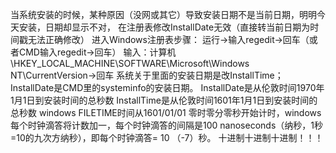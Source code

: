 当系统安装的时候，某种原因（没网或其它）导致安装日期不是当前日期，明明今天安装，日期却显示不对， 在注册表修改InstallDate无效（直接转当前日期为时间戳无法正确修改）
进入Windows注册表步骤：
运行->输入regedit->回车（或者CMD输入regedit->回车）
输入：计算机\HKEY_LOCAL_MACHINE\SOFTWARE\Microsoft\Windows NT\CurrentVersion->回车
系统关于里面的安装日期是改InstallTime；InstallDate是CMD里的systeminfo的安装日期。
InstallDate是从伦敦时间1970年1月1日到安装时间的总秒数
InstallTime是从伦敦时间1601年1月1日到安装时间的总秒数
windows FILETIME时间从1601/01/01 零时零分零秒开始计时，windows每个时钟滴答将计数加一，每个时钟滴答的间隔是100 nanoseconds（纳秒，1秒=10的九次方纳秒），即每个时钟滴答= 10 （-7）秒。
十进制十进制十进制！！！
